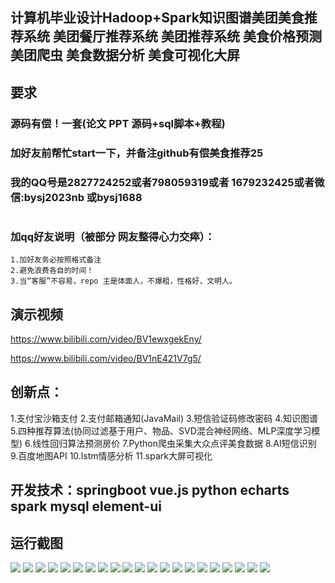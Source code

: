 ## 计算机毕业设计Hadoop+Spark知识图谱美团美食推荐系统 美团餐厅推荐系统 美团推荐系统 美食价格预测 美团爬虫 美食数据分析 美食可视化大屏 

## 要求
### 源码有偿！一套(论文 PPT 源码+sql脚本+教程)

### 
### 加好友前帮忙start一下，并备注github有偿美食推荐25
### 我的QQ号是2827724252或者798059319或者 1679232425或者微信:bysj2023nb 或bysj1688

# 

### 加qq好友说明（被部分 网友整得心力交瘁）：
    1.加好友务必按照格式备注
    2.避免浪费各自的时间！
    3.当“客服”不容易，repo 主是体面人，不爆粗，性格好，文明人。
	
	

## 演示视频

https://www.bilibili.com/video/BV1ewxgekEny/

https://www.bilibili.com/video/BV1nE421V7g5/

## 创新点：
1.支付宝沙箱支付
2.支付邮箱通知(JavaMail)
3.短信验证码修改密码
4.知识图谱
5.四种推荐算法(协同过滤基于用户、物品、SVD混合神经网络、MLP深度学习模型)
6.线性回归算法预测房价
7.Python爬虫采集大众点评美食数据
8.AI短信识别
9.百度地图API
10.lstm情感分析
11.spark大屏可视化

## 开发技术：springboot vue.js python echarts spark mysql element-ui

## 运行截图

![](1.png)
![](2.png)
![](3.png)
![](4.png)
![](5.png)
![](6.png)
![](7.png)
![](8.png)
![](9.png)
![](10.png)
![](11.png)
![](12.png)
![](13.png)
![](14.png)
![](15.png)
![](16.png)
![](17.png)
![](18.png)
![](19.png)
![](20.png)
![](21.png)


